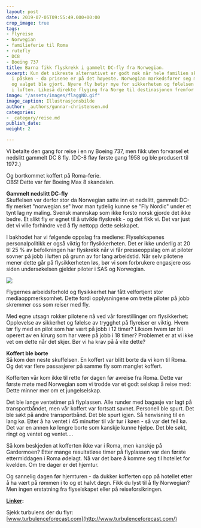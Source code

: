 ```yaml
---
layout: post
date: 2019-07-05T09:55:49.000+00:00
crop_image: true
tags:
- flyreise
- Norwegian
- familieferie til Roma
- rutefly
- DC8
- Boeing 737
title: Barna fikk flyskrekk i gammelt DC-fly fra Norwegian.
excerpt: Kun det sikreste alternativet er godt nok når hele familien skal til Roma
  i påsken - da prisene er på det høyeste. Norwegian markedsfører seg med nye fly
  og valget ble gjort. Nyere fly betyr mye for sikkerheten og følelsen av trygghet
  i luften. Likeså direkte flyging fra Norge til destinasjonen fremfor mellomlandinger.
image: "/assets/images/flaggNO.gif"
image_caption: Illustrasjonsbilde
author: _authors/gunnar-christensen.md
categories:
- _category/reise.md
publish_date: 
weight: 2

---
```

Vi betalte den gang for reise i en ny Boeing 737, men fikk uten forvarsel et nedslitt gammelt DC 8 fly. (DC-8 fløy første gang 1958 og ble produsert til 1972.)

Og bortkommet koffert på Roma-ferie.  
OBS! Dette var før Boeing Max 8 skandalen.

**Gammelt nedslitt DC-fly**  
Skuffelsen var derfor stor da Norwegian satte inn et nedslitt, gammelt DC-fly merket "norwegian.se" hvor man tydelig kunne se "Fly Nordic" under et tynt lag ny maling. Svensk mannskap som ikke forsto norsk gjorde det ikke bedre. Et slikt fly er egnet til å utvikle flyskrekk - og det fikk vi. Det var just det vi ville forhindre ved å fly nettopp dette selskapet.

I bakhodet har vi følgende oppslag fra mediene: Flyselskapenes personalpolitikk er også viktig for flysikkerheten. Det er ikke underlig at 20 til 25 % av befolkningen har flyskrekk når vi får presseoppslag om at piloter sovner på jobb i luften på grunn av for lang arbeidstid. Når selv pilotene mener dette går på flysikkerheten løs, bør vi som forbrukere engasjere oss siden undersøkelsen gjelder piloter i SAS og Norwegian.

![](/assets/images/norwegian.jpg)

Flygernes arbeidsforhold og flysikkerhet har fått velfortjent stor mediaoppmerksomhet. Dette fordi opplysningene om trette piloter på jobb skremmer oss som reiser med fly.

Med egne utsagn rokker pilotene nå ved vår forestillinger om flysikkerhet: Opplevelse av sikkerhet og følelse av trygghet på flyreiser er viktig. Hvem tør fly med en pilot som har vært på jobb i 12 timer? Liksom hvem tør bli operert av en kirurg som har være på jobb i 18 timer? Problemet er at vi ikke vet om dette når det skjer. Bør vi ha krav på å vite dette?

**Koffert ble borte**  
Så kom den neste skuffelsen. En koffert var blitt borte da vi kom til Roma. Og det var flere passasjerer på samme fly som manglet koffert.

Kofferten vår kom ikke til rette før dagen før avreise fra Roma. Dette var første møte med Norwegian som vi trodde var et godt selskap å reise med: Dette minner mer om et jungelselskap.

Det ble lange ventetimer på flyplassen. Alle runder med bagasje var lagt på transportbåndet, men vår koffert var fortsatt savnet. Personell ble spurt. Det ble søkt på andre transportbånd. Det ble spurt igjen. Så henvisning til en lang kø. Etter å ha ventet i 45 minutter til vår tur i køen - så var det feil kø. Det var en annen kø lengre borte som kanskje kunne hjelpe. Det ble søkt, ringt og ventet og ventet....

Så kom beskjeden at kofferten ikke var i Roma, men kanskje på Gardermoen? Etter mange resultatløse timer på flyplassen var den første ettermiddagen i Roma ødelagt. Nå var det bare å komme seg til hotellet for kvelden. Om tre dager er det hjemtur.

Og sannelig dagen før hjemturen - da dukker kofferten opp på hotellet etter å ha vært på rømmen i to og et halvt døgn. Fikk du lyst til å fly Norwegian? Men ingen erstatning fra flyselskapet eller på reiseforsikringen.

[**Linker**](http://www.helping.no/linker.htm)**:**

Sjekk turbulens der du flyr:  
[www.turbulenceforecast.com](http://www.turbulenceforecast.com/)